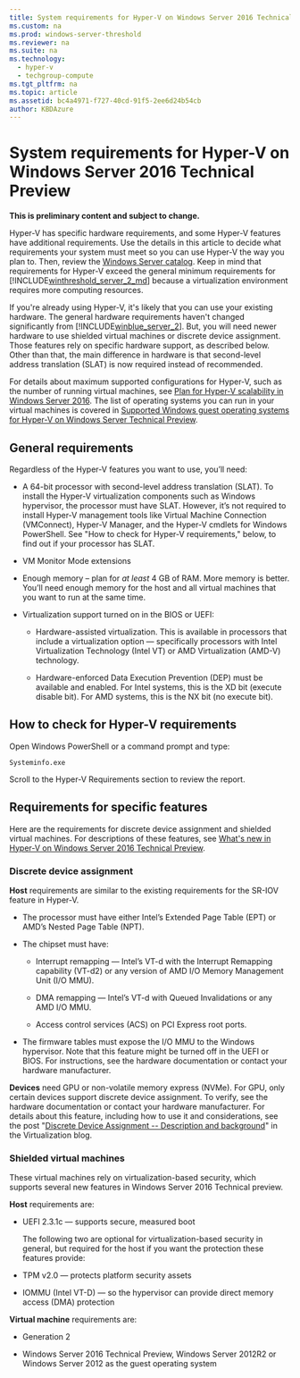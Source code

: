 ```yaml
---
title: System requirements for Hyper-V on Windows Server 2016 Technical Preview
ms.custom: na
ms.prod: windows-server-threshold
ms.reviewer: na
ms.suite: na
ms.technology: 
  - hyper-v
  - techgroup-compute
ms.tgt_pltfrm: na
ms.topic: article
ms.assetid: bc4a4971-f727-40cd-91f5-2ee6d24b54cb
author: KBDAzure
---
```

# System requirements for Hyper-V on Windows Server 2016 Technical Preview
**This is preliminary content and subject to change.**  
  
Hyper\-V has specific hardware requirements, and some Hyper\-V features have additional requirements. Use the details in this article to decide what requirements your system must meet so you can use Hyper\-V the way you plan to. Then, review the [Windows Server catalog](https://www.windowsservercatalog.com/). Keep in mind that requirements for Hyper\-V exceed the general minimum requirements for [!INCLUDE[winthreshold_server_2_md](/Token/winthreshold_server_2_md.md)] because a virtualization environment requires more computing resources.  
  
If you're already using Hyper\-V, it's likely that you can use your existing hardware. The general hardware requirements haven't changed significantly from [!INCLUDE[winblue_server_2](../Token/winblue_server_2_md.md)].  But, you will need newer hardware to use shielded virtual machines or discrete device assignment. Those features rely on specific hardware support, as described below. Other than that, the main difference in hardware is that second\-level address translation \(SLAT\) is now required instead of recommended.  
  
For details about maximum supported configurations for Hyper-V, such as the number of running virtual machines, see [Plan for Hyper-V scalability in Windows Server 2016](Plan-for-Hyper-V-scalability-in-Windows-Server-2016.md). The list of operating systems you can run in your virtual machines is covered in [Supported Windows guest operating systems for Hyper-V on Windows Server Technical Preview](../Topic/Supported-Windows-guest-operating-systems-for-Hyper-V-on-Windows-Server-Technical-Preview.md).  
  
## General requirements  
Regardless of the Hyper\-V features you want to use, you’ll need:  
  
-   A 64\-bit processor with second\-level address translation \(SLAT\). To install the Hyper\-V virtualization components such as Windows hypervisor, the processor must have SLAT. However, it’s not required to install Hyper\-V management tools like Virtual Machine Connection \(VMConnect\), Hyper\-V Manager, and the Hyper\-V cmdlets for Windows PowerShell. See "How to check for Hyper-V requirements," below, to find out if your processor has SLAT.  
  
-   VM Monitor Mode extensions  
  
-   Enough memory – plan for *at least* 4 GB of RAM. More memory is better. You’ll need enough memory for the host and all virtual machines that you want to run at the same time.  
  
-   Virtualization support turned on in the BIOS or UEFI:  
  
    -   Hardware\-assisted virtualization. This is available in processors that include a virtualization option — specifically processors with Intel Virtualization Technology \(Intel VT\) or AMD Virtualization \(AMD\-V\) technology.  
  
    -   Hardware\-enforced Data Execution Prevention \(DEP\) must be available and enabled. For Intel systems, this is the XD bit \(execute disable bit\). For AMD systems, this is the NX bit \(no execute bit\).  
  
## <a name="bkmk_CheckReq"></a>How to check for Hyper\-V requirements  
Open Windows PowerShell or a command prompt and type:   
```  
Systeminfo.exe  
```  
Scroll to the Hyper\-V Requirements section to review the report.  
  
## Requirements for specific features  
Here are the requirements for discrete device assignment and shielded virtual machines. For descriptions of these features, see [What's new in Hyper-V on Windows Server 2016 Technical Preview](../Topic/What-s-new-in-Hyper-V-on-Windows-Server-2016-Technical-Preview.md).  
  
### Discrete device assignment  
**Host** requirements are similar to the existing requirements for the SR\-IOV feature in Hyper\-V.  
  
-   The processor must have either Intel’s Extended Page Table \(EPT\) or AMD’s Nested Page Table \(NPT\).  
  
-   The chipset must have:  
  
    -   Interrupt remapping — Intel’s VT\-d with the Interrupt Remapping capability \(VT\-d2\) or any version of AMD I\/O Memory Management Unit \(I\/O MMU\).  
  
    -   DMA remapping — Intel’s VT\-d with Queued Invalidations or any AMD I\/O MMU.  
  
    -   Access control services \(ACS\) on PCI Express root ports.  
  
-   The firmware tables must expose the I\/O MMU to the Windows hypervisor. Note that this feature might be turned off in the UEFI or BIOS. For instructions, see the hardware documentation or contact your hardware manufacturer.  
  
**Devices** need GPU or non\-volatile memory express \(NVMe\). For GPU, only certain devices support discrete device assignment. To verify, see the hardware documentation or contact your hardware manufacturer. For details about this feature, including how to use it and considerations, see the post "[Discrete Device Assignment -- Description and background](http://blogs.technet.com/b/virtualization/archive/2015/11/19/discrete-device-assignment.aspx)" in the Virtualization blog.  
  
### Shielded virtual machines  
These virtual machines rely on virtualization\-based security, which supports several new features in Windows Server 2016 Technical preview.  
  
**Host** requirements are:  
-   UEFI 2.3.1c — supports secure, measured boot  
  
    The following two are optional for virtualization\-based security in general, but required for the host if you want the protection these features provide:  
  
-   TPM v2.0 — protects platform security assets  
  
-   IOMMU \(Intel VT\-D\) — so the hypervisor can provide direct memory access \(DMA\) protection  
  
**Virtual machine** requirements are:  
  
-   Generation 2  
  
-   Windows Server 2016 Technical Preview, Windows Server 2012R2 or Windows Server 2012 as the guest operating system  
  
